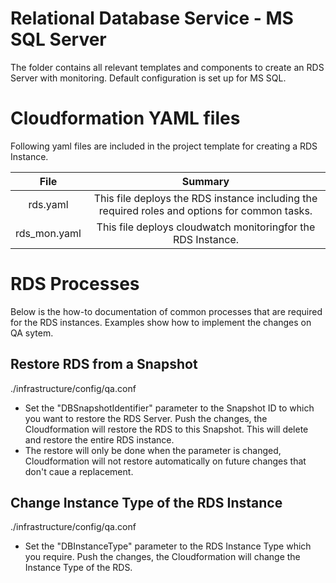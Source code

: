 # Relational Database Service - MS SQL Server
The folder contains all relevant templates and components to create an RDS Server with monitoring. Default configuration is set up for MS SQL.


# Cloudformation YAML files
Following yaml files are included in the project template for creating a RDS Instance.

| File         |  Summary  |
|:---------------:|:------------:|
| rds.yaml  | This file deploys the RDS instance including the required roles and options for common tasks. | 
| rds_mon.yaml | This file deploys cloudwatch monitoringfor the RDS Instance. | 


# RDS Processes
Below is the how-to documentation of common processes that are required for the RDS instances.
Examples show how to implement the changes on QA sytem.

## Restore RDS from a Snapshot
./infrastructure/config/qa.conf
- Set the "DBSnapshotIdentifier" parameter to the Snapshot ID to which you want to restore the RDS Server. Push the changes, the Cloudformation will restore the RDS to this Snapshot. This will delete and restore the entire RDS instance.
- The restore will only be done when the parameter is changed, Cloudformation will not restore automatically on future changes that don't caue a replacement.


## Change Instance Type of the RDS Instance
./infrastructure/config/qa.conf
- Set the "DBInstanceType" parameter to the RDS Instance Type which you require. Push the changes, the Cloudformation will change the Instance Type of the RDS.
